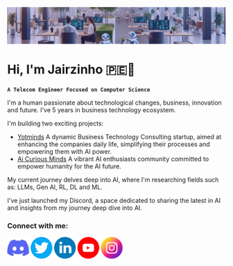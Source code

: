 <img src='assets/banner/banner-jairzinho-v1.0.png' alt='my banner'>

<h1 align="Left">
  Hi, I'm Jairzinho 🇵🇪👋
</h1>

**`A Telecom Engineer Focused on Computer Science`**

I'm a human passionate about technological changes, business, innovation and future. I've 5 years in business technology ecosystem.

I'm building two exciting projects:
- [Yotminds](https://www.yotminds.com) A dynamic Business Technology Consulting startup, aimed at enhancing the companies daily life, simplifying their processes and empowering them with AI power.
- [Ai Curious Minds](https://www.aicuriousminds.com) A vibrant AI enthusiasts community committed to empower humanity for the AI future.

My current journey delves deep into AI, where I'm researching fields such as: LLMs, Gen AI, RL, DL and ML.

I've just launched my Discord, a space dedicated to sharing the latest in AI and insights from my journey deep dive into AI.

<h3 align="left">
  Connect with me:
</h3>

<p align='left'>
  <a href='https://twitter.com/_jairzinho_'>
    <img src='assets/social-icons/discord.png' alt='icon | Discord' width='50px'/></a>
  <a href='https://twitter.com/_jairzinho_'>
    <img src='assets/social-icons/twitter.png' alt='icon | Twitter' width='50px'/></a>
  <a href='https://www.linkedin.com/in/jairzinhosantos/'>
    <img src='assets/social-icons/linkedin.png' alt='icon | Linkedin' width='50px'/></a>
  <a href='https://www.youtube.com/@jairzinho.santos'>
    <img src='assets/social-icons/youtube.png' alt='icon | Youtube' width='50px'/></a>
  <a href='https://www.instagram.com/jairzinho.santos/'>
    <img src='assets/social-icons/instagram.png' alt='icon | Instagram' width='50px'/></a>
</p>
